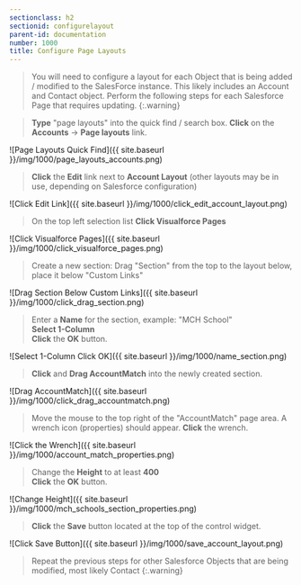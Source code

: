 ```yaml
---
sectionclass: h2
sectionid: configurelayout
parent-id: documentation
number: 1000
title: Configure Page Layouts
---
```

>You will need to configure a layout for each Object that is being added / modified to the SalesForce instance. This likely includes an Account and Contact object. Perform the following steps for each Salesforce Page that requires updating.
{:.warning}

>**Type** "page layouts" into the quick find / search box. **Click** on the **Accounts** -> **Page layouts** link.

![Page Layouts Quick Find]({{ site.baseurl }}/img/1000/page_layouts_accounts.png)  

>**Click** the **Edit** link next to **Account Layout** (other layouts may be in use, depending on Salesforce configuration)

![Click Edit Link]({{ site.baseurl }}/img/1000/click_edit_account_layout.png)

>On the top left selection list **Click Visualforce Pages**

![Click Visualforce Pages]({{ site.baseurl }}/img/1000/click_visualforce_pages.png)

>Create a new section: Drag "Section" from the top to the layout below, place it below "Custom Links"

![Drag Section Below Custom Links]({{ site.baseurl }}/img/1000/click_drag_section.png)

>Enter a **Name** for the section, example: "MCH School"  
**Select 1-Column**  
**Click** the **OK** button.

![Select 1-Column Click OK]({{ site.baseurl }}/img/1000/name_section.png)

>**Click** and **Drag AccountMatch** into the newly created section.

![Drag AccountMatch]({{ site.baseurl }}/img/1000/click_drag_accountmatch.png)

>Move the mouse to the top right of the "AccountMatch" page area. A wrench icon (properties) should appear. **Click** the wrench.

![Click the Wrench]({{ site.baseurl }}/img/1000/account_match_properties.png)

>Change the **Height** to at least **400**  
**Click** the **OK** button.

![Change Height]({{ site.baseurl }}/img/1000/mch_schools_section_properties.png)

>**Click** the **Save** button located at the top of the control widget.

![Click Save Button]({{ site.baseurl }}/img/1000/save_account_layout.png)

>Repeat the previous steps for other Salesforce Objects that are being modified, most likely Contact
{:.warning}
